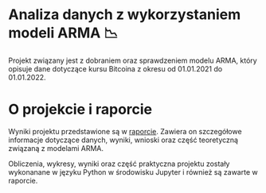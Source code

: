 # Analiza danych z wykorzystaniem modeli ARMA :chart_with_downwards_trend:
Projekt związany jest z dobraniem oraz sprawdzeniem modelu ARMA, który opisuje dane dotyczące kursu Bitcoina z okresu od 01.01.2021 do 01.01.2022.
# O projekcie i raporcie
Wyniki projektu przedstawione są w [raporcie](https://ajanczewska.github.io/arma-model-analysis/raport.pdf).
Zawiera on szczegółowe informacje dotyczące danych, wyniki, wnioski oraz część teoretyczną związaną z modelami ARMA.

Obliczenia, wykresy, wyniki oraz część praktyczna projektu zostały wykonanane w języku Python w środowisku Jupyter i również są zawarte w raporcie.